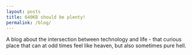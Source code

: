 ```yaml
---
layout: posts
title: 640KB should be plenty!
permalink: /blog/
---
```

A blog about the intersection between technology and life - that curious
place that can at odd times feel like heaven, but also sometimes pure hell.
